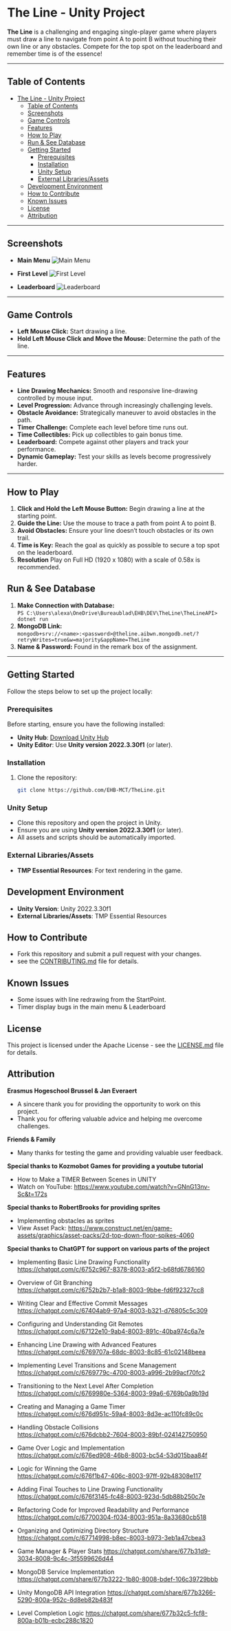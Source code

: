 # The Line - Unity Project

**The Line** is a challenging and engaging single-player game where players must draw a line to navigate from point A to point B without touching their own line or any obstacles. Compete for the top spot on the leaderboard and remember time is of the essence!

---

## Table of Contents
- [The Line - Unity Project](#the-line---unity-project)
  - [Table of Contents](#table-of-contents)
  - [Screenshots](#screenshots)
  - [Game Controls](#game-controls)
  - [Features](#features)
  - [How to Play](#how-to-play)
  - [Run \& See Database](#run--see-database)
  - [Getting Started](#getting-started)
    - [Prerequisites](#prerequisites)
    - [Installation](#installation)
    - [Unity Setup](#unity-setup)
    - [External Libraries/Assets](#external-librariesassets)
  - [Development Environment](#development-environment)
  - [How to Contribute](#how-to-contribute)
  - [Known Issues](#known-issues)
  - [License](#license)
  - [Attribution](#attribution)

---

## Screenshots

- **Main Menu**
  ![Main Menu](Images/MainMenu.png)

- **First Level**
  ![First Level](Images/Level1.png)

- **Leaderboard**
  ![Leaderboard](Images/Leaderboard.png)

---

## Game Controls
- **Left Mouse Click:** Start drawing a line.
- **Hold Left Mouse Click and Move the Mouse:** Determine the path of the line.

---

## Features
- **Line Drawing Mechanics:** Smooth and responsive line-drawing controlled by mouse input.
- **Level Progression:** Advance through increasingly challenging levels.
- **Obstacle Avoidance:** Strategically maneuver to avoid obstacles in the path.
- **Timer Challenge:** Complete each level before time runs out.
- **Time Collectibles:** Pick up collectibles to gain bonus time.
- **Leaderboard:** Compete against other players and track your performance.
- **Dynamic Gameplay:** Test your skills as levels become progressively harder.

---

## How to Play
1. **Click and Hold the Left Mouse Button:** Begin drawing a line at the starting point.
2. **Guide the Line:** Use the mouse to trace a path from point A to point B.
3. **Avoid Obstacles:** Ensure your line doesn’t touch obstacles or its own trail.
4. **Time is Key:** Reach the goal as quickly as possible to secure a top spot on the leaderboard.
5. **Resolution** Play on Full HD (1920 x 1080) with a scale of 0.58x is recommended.

## Run & See Database
1. **Make Connection with Database:**  
   `PS C:\Users\alexa\OneDrive\Bureaublad\EHB\DEV\TheLine\TheLineAPI> dotnet run`
2. **MongoDB Link:**  
   `mongodb+srv://<name>:<password>@theline.aibwn.mongodb.net/?retryWrites=true&w=majority&appName=TheLine`
3. **Name & Password:** Found in the remark box of the assignment.

---

## Getting Started

Follow the steps below to set up the project locally:

### Prerequisites
Before starting, ensure you have the following installed:
- **Unity Hub**: [Download Unity Hub](https://unity.com/download)
- **Unity Editor**: Use **Unity version 2022.3.30f1** (or later).

### Installation
1. Clone the repository:
   ```bash
   git clone https://github.com/EHB-MCT/TheLine.git

### Unity Setup
   - Clone this repository and open the project in Unity.
   - Ensure you are using **Unity version 2022.3.30f1** (or later).
   - All assets and scripts should be automatically imported.

### External Libraries/Assets
   - **TMP Essential Resources**: For text rendering in the game.

## Development Environment
- **Unity Version**: Unity 2022.3.30f1
- **External Libraries/Assets**: TMP Essential Resources

## How to Contribute
- Fork this repository and submit a pull request with your changes.
- see the [CONTRIBUTING.md](CONTRIBUTING.md) file for details.

## Known Issues
- Some issues with line redrawing from the StartPoint.
- Timer display bugs in the main menu & Leaderboard

## License
This project is licensed under the Apache License - see the [LICENSE.md](LICENSE.md) file for details.

## Attribution

**Erasmus Hogeschool Brussel & Jan Everaert**
- A sincere thank you for providing the opportunity to work on this project.
- Thank you for offering valuable advice and helping me overcome challenges.

**Friends & Family**
- Many thanks for testing the game and providing valuable user feedback.

**Special thanks to Kozmobot Games for providing a youtube tutorial**

- How to Make a TIMER Between Scenes in UNITY
- Watch on YouTube: https://www.youtube.com/watch?v=GNnG13nv-Sc&t=172s

**Special thanks to RobertBrooks for providing sprites**

- Implementing obstacles as sprites
- View Asset Pack: https://www.construct.net/en/game-assets/graphics/asset-packs/2d-top-down-floor-spikes-4060

**Special thanks to ChatGPT for support on various parts of the project**

- Implementing Basic Line Drawing Functionality  
  https://chatgpt.com/c/6752c967-8378-8003-a5f2-b68fd6786160

- Overview of Git Branching  
  https://chatgpt.com/c/6752b2b7-b1a8-8003-9bbe-fd6f92327cc8

- Writing Clear and Effective Commit Messages  
  https://chatgpt.com/c/67404ab9-97a4-8003-b321-d76805c5c309

- Configuring and Understanding Git Remotes  
  https://chatgpt.com/c/67122e10-9ab4-8003-891c-40ba974c6a7e

- Enhancing Line Drawing with Advanced Features  
  https://chatgpt.com/c/6769707a-68dc-8003-8c85-61c02148beea

- Implementing Level Transitions and Scene Management  
  https://chatgpt.com/c/6769779c-4700-8003-a996-2b99acf70fc2

- Transitioning to the Next Level After Completion  
  https://chatgpt.com/c/6769980e-5364-8003-99a6-6769b0a9b19d

- Creating and Managing a Game Timer  
  https://chatgpt.com/c/676d951c-59a4-8003-8d3e-ac110fc89c0c

- Handling Obstacle Collisions  
  https://chatgpt.com/c/676dcbb2-7604-8003-89bf-024142750950

- Game Over Logic and Implementation  
  https://chatgpt.com/c/676ed908-46b8-8003-bc54-53d015baa84f

- Logic for Winning the Game  
  https://chatgpt.com/c/676f1b47-406c-8003-97ff-92b48308e117

- Adding Final Touches to Line Drawing Functionality  
  https://chatgpt.com/c/676f3145-fc48-8003-923d-5db88b250c7e

- Refactoring Code for Improved Readability and Performance  
  https://chatgpt.com/c/67700304-f034-8003-951a-8a33680cb518

- Organizing and Optimizing Directory Structure  
  https://chatgpt.com/c/67714998-b8ec-8003-b973-3eb1a47cbea3

- Game Manager & Player Stats
  https://chatgpt.com/share/677b31d9-3034-8008-9c4c-3f5599626d44

- MongoDB Service Implementation
  https://chatgpt.com/share/677b3222-1b80-8008-bdef-106c39729bbb

- Unity MongoDB API Integration
  https://chatgpt.com/share/677b3266-5290-800a-952c-8d8eb82b483f

- Level Completion Logic
  https://chatgpt.com/share/677b32c5-fcf8-800a-b01b-ecbc288c1820